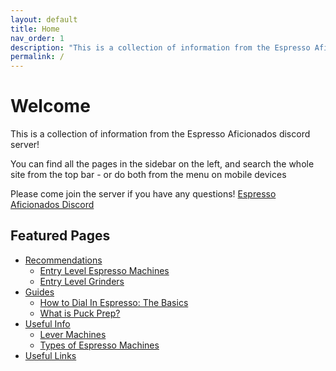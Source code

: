 ```yaml
---
layout: default
title: Home
nav_order: 1
description: "This is a collection of information from the Espresso Aficionados discord server!"
permalink: /
---
```


# Welcome
This is a collection of information from the Espresso Aficionados discord server!

You can find all the pages in the sidebar on the left, and search the whole site from the top bar - or do both from the menu on mobile devices

Please come join the server if you have any questions! [Espresso Aficionados Discord](https://discord.gg/espresso)

## Featured Pages

- [Recommendations](recommendations/recommendations)
  - [Entry Level Espresso Machines](recommendations/entry-machines)
  - [Entry Level Grinders](recommendations/entry-grinders)
- [Guides](guides/guides)
  - [How to Dial In Espresso: The Basics](guides/beginner)
  - [What is Puck Prep?](guides/puckprep)
- [Useful Info](info/info)
  - [Lever Machines](info/levers)
  - [Types of Espresso Machines](info/machine-types)
- [Useful Links](links)
